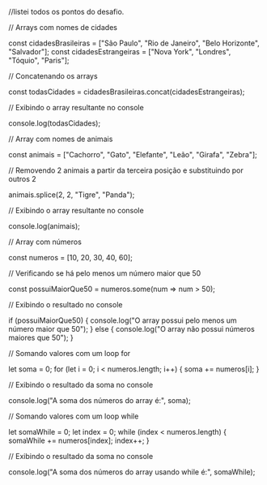 //listei todos os pontos do desafio.

// Arrays com nomes de cidades

const cidadesBrasileiras = ["São Paulo", "Rio de Janeiro", "Belo Horizonte", "Salvador"];
const cidadesEstrangeiras = ["Nova York", "Londres", "Tóquio", "Paris"];

// Concatenando os arrays

const todasCidades = cidadesBrasileiras.concat(cidadesEstrangeiras);

// Exibindo o array resultante no console

console.log(todasCidades);

// Array com nomes de animais

const animais = ["Cachorro", "Gato", "Elefante", "Leão", "Girafa", "Zebra"];

// Removendo 2 animais a partir da terceira posição e substituindo por outros 2

animais.splice(2, 2, "Tigre", "Panda");

// Exibindo o array resultante no console

console.log(animais);

// Array com números

const numeros = [10, 20, 30, 40, 60];

// Verificando se há pelo menos um número maior que 50

const possuiMaiorQue50 = numeros.some(num => num > 50);

// Exibindo o resultado no console

if (possuiMaiorQue50) {
    console.log("O array possui pelo menos um número maior que 50");
} else {
    console.log("O array não possui números maiores que 50");
}

// Somando valores com um loop for

let soma = 0;
for (let i = 0; i < numeros.length; i++) {
    soma += numeros[i];
}

// Exibindo o resultado da soma no console

console.log("A soma dos números do array é:", soma);

// Somando valores com um loop while

let somaWhile = 0;
let index = 0;
while (index < numeros.length) {
    somaWhile += numeros[index];
    index++;
}

// Exibindo o resultado da soma no console

console.log("A soma dos números do array usando while é:", somaWhile);
